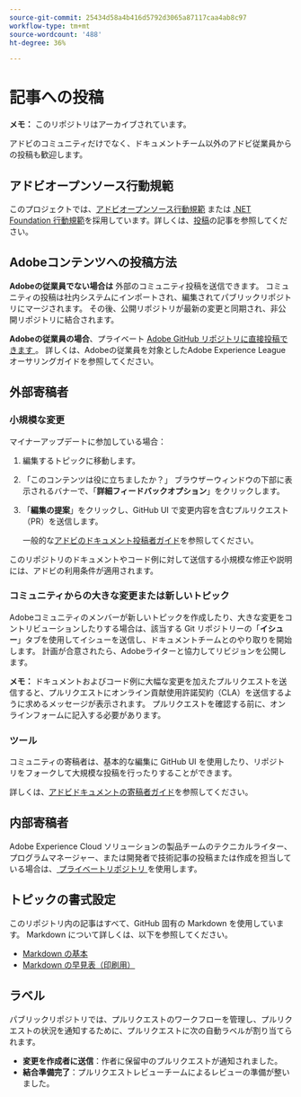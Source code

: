 ```yaml
---
source-git-commit: 25434d58a4b416d5792d3065a87117caa4ab8c97
workflow-type: tm+mt
source-wordcount: '488'
ht-degree: 36%

---
```

# 記事への投稿

**メモ：** このリポジトリはアーカイブされています。

アドビのコミュニティだけでなく、ドキュメントチーム以外のアドビ従業員からの投稿も歓迎します。

## アドビオープンソース行動規範

このプロジェクトでは、[アドビオープンソース行動規範](code-of-conduct.md) または [.NET Foundation 行動規範](https://dotnetfoundation.org/code-of-conduct)を採用しています。詳しくは、[投稿](contributing.md)の記事を参照してください。

## Adobeコンテンツへの投稿方法

**Adobeの従業員でない場合は** 外部のコミュニティ投稿を送信できます。 コミュニティの投稿は社内システムにインポートされ、編集されてパブリックリポジトリにマージされます。 その後、公開リポジトリが最新の変更と同期され、非公開リポジトリに結合されます。

**Adobeの従業員の場合**、プライベート [Adobe GitHub リポジトリに直接投稿できます ](https://git.corp.adobe.com/AdobeDocs/)。 詳しくは、Adobeの従業員を対象としたAdobe Experience League オーサリングガイドを参照してください。

## 外部寄稿者

### 小規模な変更

マイナーアップデートに参加している場合：

1. 編集するトピックに移動します。
1. 「このコンテンツは役に立ちましたか？」 ブラウザーウィンドウの下部に表示されるバナーで、「**詳細フィードバックオプション**」をクリックします。
1. 「**編集の提案**」をクリックし、GitHub UI で変更内容を含むプルリクエスト（PR）を送信します。

   一般的な[アドビのドキュメント投稿者ガイド](https://experienceleague.adobe.com/docs/contributor/contributor-guide/introduction.html?lang=ja)を参照してください。

このリポジトリのドキュメントやコード例に対して送信する小規模な修正や説明には、アドビの利用条件が適用されます。

### コミュニティからの大きな変更または新しいトピック

Adobeコミュニティのメンバーが新しいトピックを作成したり、大きな変更をコントリビューションしたりする場合は、該当する Git リポジトリーの「**イシュー**」タブを使用してイシューを送信し、ドキュメントチームとのやり取りを開始します。 計画が合意されたら、Adobeライターと協力してリビジョンを公開します。

**メモ：** ドキュメントおよびコード例に大幅な変更を加えたプルリクエストを送信すると、プルリクエストにオンライン貢献使用許諾契約（CLA）を送信するように求めるメッセージが表示されます。 プルリクエストを確認する前に、オンラインフォームに記入する必要があります。

### ツール

コミュニティの寄稿者は、基本的な編集に GitHub UI を使用したり、リポジトリをフォークして大規模な投稿を行ったりすることができます。

詳しくは、[アドビドキュメントの寄稿者ガイド](https://experienceleague.adobe.com/docs/contributor/contributor-guide/introduction.html?lang=ja)を参照してください。

## 内部寄稿者

Adobe Experience Cloud ソリューションの製品チームのテクニカルライター、プログラムマネージャー、または開発者で技術記事の投稿または作成を担当している場合は、[ プライベートリポジトリ ](https://git.corp.adobe.com/AdobeDocs) を使用します。

## トピックの書式設定

このリポジトリ内の記事はすべて、GitHub 固有の Markdown を使用しています。 Markdown について詳しくは、以下を参照してください。

* [Markdown の基本](https://docs.github.com/ja/get-started/writing-on-github/getting-started-with-writing-and-formatting-on-github)
* [Markdown の早見表（印刷用）](https://guides.github.com/pdfs/markdown-cheatsheet-online.pdf)

## ラベル

パブリックリポジトリでは、プルリクエストのワークフローを管理し、プルリクエストの状況を通知するために、プルリクエストに次の自動ラベルが割り当てられます。

* **変更を作成者に送信**：作者に保留中のプルリクエストが通知されました。
* **結合準備完了**：プルリクエストレビューチームによるレビューの準備が整いました。
